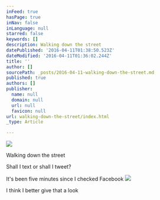 ```yaml
---
inFeed: true
hasPage: true
inNav: false
inLanguage: null
starred: false
keywords: []
description: Walking down the street
datePublished: '2016-04-11T01:38:50.523Z'
dateModified: '2016-04-11T01:36:02.244Z'
title: ''
author: []
sourcePath: _posts/2016-04-11-walking-down-the-street.md
published: true
authors: []
publisher:
  name: null
  domain: null
  url: null
  favicon: null
url: walking-down-the-street/index.html
_type: Article

---
```

![](https://the-grid-user-content.s3-us-west-2.amazonaws.com/496a2d5a-e013-47e6-af7b-9886453aeb60.jpg)

Walking down the street

Shall I text or shall I tweet?

It's been five minutes since I checked Facebook
![](https://the-grid-user-content.s3-us-west-2.amazonaws.com/ecb4aa22-9205-4d89-a9cd-97cc2b360749.jpg)

I think I better give that a look